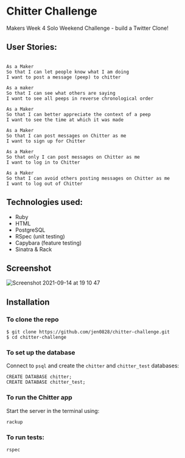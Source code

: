 Chitter Challenge
=================
Makers Week 4 Solo Weekend Challenge - build a Twitter Clone!

User Stories:
-------

```

As a Maker
So that I can let people know what I am doing  
I want to post a message (peep) to chitter

As a maker
So that I can see what others are saying  
I want to see all peeps in reverse chronological order

As a Maker
So that I can better appreciate the context of a peep
I want to see the time at which it was made

As a Maker
So that I can post messages on Chitter as me
I want to sign up for Chitter

As a Maker
So that only I can post messages on Chitter as me
I want to log in to Chitter

As a Maker
So that I can avoid others posting messages on Chitter as me
I want to log out of Chitter

```

## Technologies used:
  * Ruby
  * HTML
  * PostgreSQL
  * RSpec (unit testing)
  * Capybara (feature testing)
  * Sinatra & Rack 

## Screenshot
![Screenshot 2021-09-14 at 19 10 47](https://user-images.githubusercontent.com/79845719/133311326-ec1ebe60-d7a4-4b93-b446-0368b6900962.png)

## Installation

### To clone the repo
```shell
$ git clone https://github.com/jen0828/chitter-challenge.git
$ cd chitter-challenge
```

### To set up the database

Connect to `psql` and create the `chitter` and `chitter_test` databases:
```
CREATE DATABASE chitter;
CREATE DATABASE chitter_test;
```

### To run the Chitter app

Start the server in the terminal using:
```
rackup
```

### To run tests:

```
rspec
```

